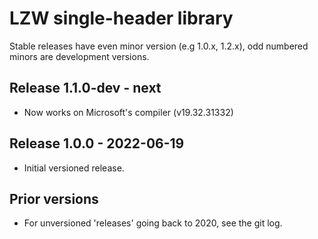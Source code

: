 # LZW single-header library

Stable releases have even minor version (e.g 1.0.x, 1.2.x), odd numbered minors are development versions.

## Release 1.1.0-dev - next

* Now works on Microsoft's compiler (v19.32.31332)

## Release 1.0.0 - 2022-06-19

* Initial versioned release.

## Prior versions

* For unversioned 'releases' going back to 2020, see the git log.
